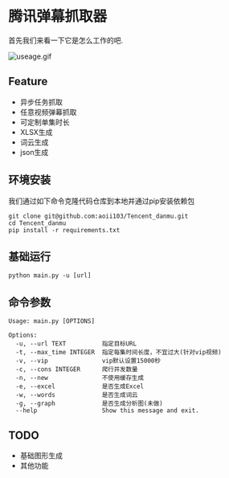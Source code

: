 

# 腾讯弹幕抓取器

首先我们来看一下它是怎么工作的吧.

![useage.gif](.//media/useage.gif)


## Feature

- 异步任务抓取
- 任意视频弹幕抓取
- 可定制单集时长
- XLSX生成
- 词云生成
- json生成

## 环境安装

我们通过如下命令克隆代码仓库到本地并通过pip安装依赖包

```
git clone git@github.com:aoii103/Tencent_danmu.git
cd Tencent_danmu
pip install -r requirements.txt
```


## 基础运行

```
python main.py -u [url]
```

## 命令参数

```
Usage: main.py [OPTIONS]

Options:
  -u, --url TEXT          指定目标URL
  -t, --max_time INTEGER  指定每集时间长度，不宜过大(针对vip视频)
  -v, --vip               vip默认设置15000秒
  -c, --cons INTEGER      爬行并发数量
  -n, --new               不使用缓存生成
  -e, --excel             是否生成Excel
  -w, --words             是否生成词云
  -g, --graph             是否生成分析图(未做)
  --help                  Show this message and exit.

```


## TODO

- 基础图形生成
- 其他功能